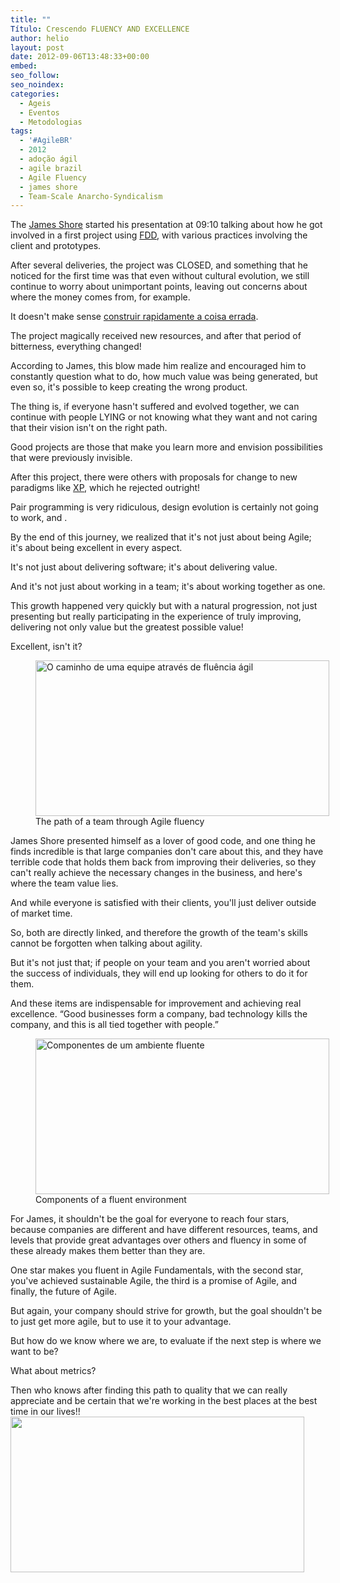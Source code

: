 ```yaml
---
title: ""
Título: Crescendo FLUENCY AND EXCELLENCE
author: helio
layout: post
date: 2012-09-06T13:48:33+00:00
embed: 
seo_follow: 
seo_noindex: 
categories:
  - Ageis
  - Eventos
  - Metodologias
tags:
  - '#AgileBR'
  - 2012
  - adoção ágil
  - agile brazil
  - Agile Fluency
  - james shore
  - Team-Scale Anarcho-Syndicalism
---
```


The [James Shore][1] started his presentation at 09:10 talking about how he got involved in a first project using <a title="Feature Driven Development" href="http://en.wikipedia.org/wiki/Feature-driven_development" target="_blank">FDD</a>, with various practices involving the client and prototypes.

After several deliveries, the project was CLOSED, and something that he noticed for the first time was that even without cultural evolution, we still continue to worry about unimportant points, leaving out concerns about where the money comes from, for example.

It doesn't make sense <a title="Construindo rapidamente a coisa certa!" href="/2012/09/05/the-role-of-agile-analysis-in-continuous-delivery-jenny-wong-e-danilo-sato/" target="_blank">construir rapidamente a coisa errada</a>.

The project magically received new resources, and after that period of bitterness, everything changed!

According to James, this blow made him realize and encouraged him to constantly question what to do, how much value was being generated, but even so, it's possible to keep creating the wrong product.

The thing is, if everyone hasn't suffered and evolved together, we can continue with people LYING or not knowing what they want and not caring that their vision isn't on the right path.

Good projects are those that make you learn more and envision possibilities that were previously invisible.

After this project, there were others with proposals for change to new paradigms like [XP][2], which he rejected outright!

Pair programming is very ridiculous, design evolution is certainly not going to work, and .

By the end of this journey, we realized that it's not just about being Agile; it's about being excellent in every aspect.

It's not just about delivering software; it's about delivering value.

And it's not just about working in a team; it's about working together as one.

This growth happened very quickly but with a natural progression, not just presenting but really participating in the experience of truly improving, delivering not only value but the greatest possible value!

Excellent, isn't it? <figure id="attachment_619" style="width: 470px" class="wp-caption aligncenter"> [<img class="size-full wp-image-619" src="/uploads/2012/09/diagramaInicial.png" alt="O caminho de uma equipe através de fluência ágil " width="470" height="249" srcset="/uploads/2012/09/diagramaInicial.png 470w, /uploads/2012/09/diagramaInicial-300x158.png 300w" sizes="(max-width: 470px) 100vw, 470px" />][8]<figcaption class="wp-caption-text">The path of a team through Agile fluency</figcaption></figure> James Shore presented himself as a lover of good code, and one thing he finds incredible is that large companies don't care about this, and they have terrible code that holds them back from improving their deliveries, so they can't really achieve the necessary changes in the business, and here's where the team value lies.

And while everyone is satisfied with their clients, you'll just deliver outside of market time.

So, both are directly linked, and therefore the growth of the team's skills cannot be forgotten when talking about agility.

But it's not just that; if people on your team and you aren't worried about the success of individuals, they will end up looking for others to do it for them.

And these items are indispensable for improvement and achieving real excellence. “Good businesses form a company, bad technology kills the company, and this is all tied together with people.” <figure id="attachment_616" style="width: 470px" class="wp-caption aligncenter"> [<img class="size-full wp-image-616" src="/uploads/2012/09/internaEstrela.jpg" alt="Componentes de um ambiente fluente" width="470" height="249" srcset="/uploads/2012/09/internaEstrela.jpg 470w, /uploads/2012/09/internaEstrela-300x158.jpg 300w" sizes="(max-width: 470px) 100vw, 470px" />][9]<figcaption class="wp-caption-text">Components of a fluent environment</figcaption></figure> For James, it shouldn't be the goal for everyone to reach four stars, because companies are different and have different resources, teams, and levels that provide great advantages over others and fluency in some of these already makes them better than they are.

One star makes you fluent in Agile Fundamentals, with the second star, you've achieved sustainable Agile, the third is a promise of Agile, and finally, the future of Agile.

But again, your company should strive for growth, but the goal shouldn't be to just get more agile, but to use it to your advantage.

But how do we know where we are, to evaluate if the next step is where we want to be?

What about metrics?

Then who knows after finding this path to quality that we can really appreciate and be certain that we're working in the best places at the best time in our lives!! [<img class="aligncenter size-full wp-image-618" src="/uploads/2012/09/jamesShoreAndI.png" alt="" width="470" height="249" srcset="/uploads/2012/09/jamesShoreAndI.png 470w, /uploads/2012/09/jamesShoreAndI-300x158.png 300w" sizes="(max-width: 470px) 100vw, 470px" />][10]

[2]: http://en.wikipedia.org/wiki/Extreme_programming "Extreme Programming"

[8]: /uploads/2012/09/diagramaInicial.png

[10]: /uploads/2012/09/jamesShoreAndI.png

[1]: https://twitter.com/jamesshore "@jamesshore"

[9]: /uploads/2012/09/internaEstrela.jpg